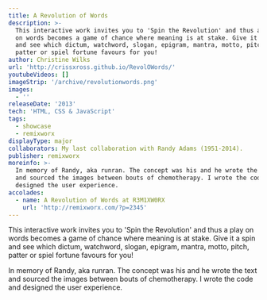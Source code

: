 ```yaml
---
title: A Revolution of Words
description: >-
  This interactive work invites you to 'Spin the Revolution' and thus a play
  on words becomes a game of chance where meaning is at stake. Give it a spin
  and see which dictum, watchword, slogan, epigram, mantra, motto, pitch,
  patter or spiel fortune favours for you!
author: Christine Wilks
url: 'http://crissxross.github.io/RevolOWords/'
youtubeVideos: []
imageStrip: '/archive/revolutionwords.png'
images:
  - ''
releaseDate: '2013'
tech: 'HTML, CSS & JavaScript'
tags:
  - showcase
  - remixworx
displayType: major
collaborators: My last collaboration with Randy Adams (1951-2014).
publisher: remixworx
moreinfo: >-
  In memory of Randy, aka runran. The concept was his and he wrote the text
  and sourced the images between bouts of chemotherapy. I wrote the code and
  designed the user experience.
accolades:
  - name: A Revolution of Words at R3M1XW0RX
    url: 'http://remixworx.com/?p=2345'
---
```



This interactive work invites you to 'Spin the Revolution' and thus a play on words becomes a game of chance where meaning is at stake. Give it a spin and see which dictum, watchword, slogan, epigram, mantra, motto, pitch, patter or spiel fortune favours for you!

In memory of Randy, aka runran. The concept was his and he wrote the text and sourced the images between bouts of chemotherapy. I wrote the code and designed the user experience.

